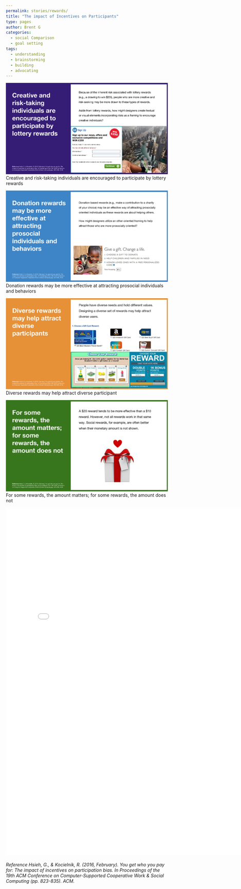 ```yaml
---
permalink: stories/rewards/
title: "The impact of Incentives on Participants"
type: pages
author: Brent G
categories:
  - social Comparison
  - goal setting
tags:
  - understanding
  - brainstorming
  - building
  - advocating
---
```

![Creative and risk-taking individuals are encouraged to participate by lottery rewards](/assets/images/rewards_1.png)
Creative and risk-taking individuals are encouraged to participate by lottery rewards

![Donation rewards may be more effective at attracting prosocial individuals and behaviors](/assets/images/rewards_2.png)
Donation rewards may be more effective at attracting prosocial individuals and behaviors

![Diverse rewards may help attract diverse participant](/assets/images/rewards_3.png)
Diverse rewards may help attract diverse participant

![For some rewards, the amount matters; for some rewards, the amount does not](/assets/images/rewards_4.png)
For some rewards, the amount matters; for some rewards, the amount does not

<embed src="{{ site.baseurl }}/assets/research/hsieh-CSCW2016-incentives.pdf" width="800px" height="1080px" />

###### Reference Hsieh, G., & Kocielnik, R. (2016, February). You get who you pay for: The impact of incentives on participation bias. In Proceedings of the 19th ACM Conference on Computer-Supported Cooperative Work & Social Computing (pp. 823-835). ACM.
